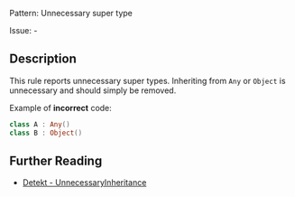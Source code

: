 Pattern: Unnecessary super type

Issue: -

## Description

This rule reports unnecessary super types. Inheriting from `Any` or `Object` is unnecessary and should simply be removed.

Example of **incorrect** code:

```kotlin
class A : Any()
class B : Object()
```

## Further Reading

* [Detekt - UnnecessaryInheritance](https://arturbosch.github.io/detekt/style.html#unnecessaryinheritance)